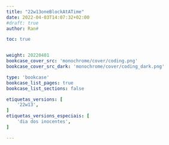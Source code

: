 ```yaml
---
title: "22w13oneBlockAtATime"
date: 2022-04-03T14:07:32+02:00
#draft: true
author: Ran#

toc: true


weight: 20220401
bookcase_cover_src: 'monochrome/cover/coding.png'
bookcase_cover_src_dark: 'monochrome/cover/coding_dark.png'

type: 'bookcase'
bookcase_list_pages: true
bookcase_list_sections: false

etiquetas_versions: [
    '22w13',
]
etiquetas_versions_especiais: [
    'dia dos inocentes',
]

---
```

